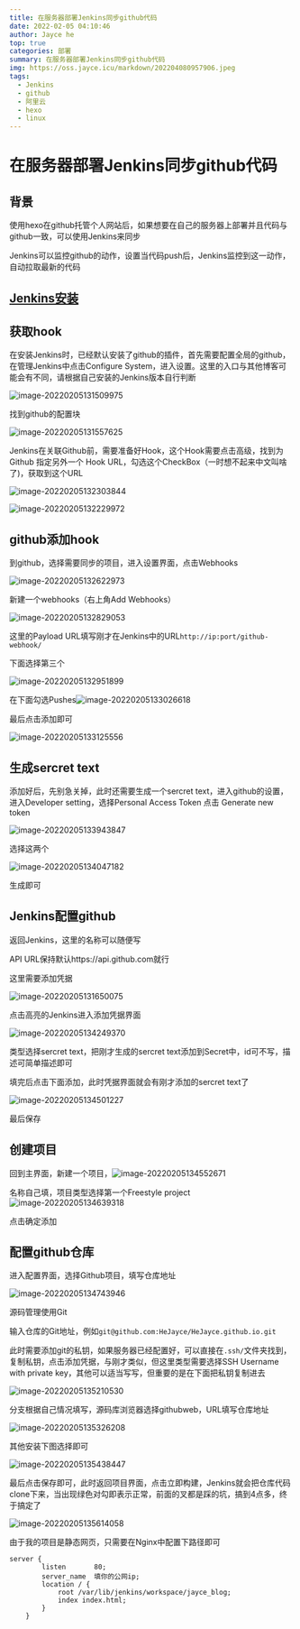 ```yaml
---
title: 在服务器部署Jenkins同步github代码
date: 2022-02-05 04:10:46
author: Jayce he
top: true
categories: 部署
summary: 在服务器部署Jenkins同步github代码
img: https://oss.jayce.icu/markdown/202204080957906.jpeg
tags:
  - Jenkins
  - github
  - 阿里云
  - hexo
  - linux
---
```


# 在服务器部署Jenkins同步github代码

## 背景

使用hexo在github托管个人网站后，如果想要在自己的服务器上部署并且代码与github一致，可以使用Jenkins来同步

Jenkins可以监控github的动作，设置当代码push后，Jenkins监控到这一动作，自动拉取最新的代码

## [Jenkins安装]()



## 获取hook

在安装Jenkins时，已经默认安装了github的插件，首先需要配置全局的github，在管理Jenkins中点击Configure System，进入设置。这里的入口与其他博客可能会有不同，请根据自己安装的Jenkins版本自行判断

![image-20220205131509975](https://oss.jayce.icu/markdown/202202051315671.png)

找到github的配置块

![image-20220205131557625](https://oss.jayce.icu/markdown/202202051315820.png)

Jenkins在关联Github前，需要准备好Hook，这个Hook需要点击高级，找到为 Github 指定另外一个 Hook URL，勾选这个CheckBox（一时想不起来中文叫啥了)，获取到这个URL

![image-20220205132303844](https://oss.jayce.icu/markdown/202202051323334.png)

![image-20220205132229972](https://oss.jayce.icu/markdown/202202051323137.png)

## github添加hook

到github，选择需要同步的项目，进入设置界面，点击Webhooks

![image-20220205132622973](https://oss.jayce.icu/markdown/202202051326764.png)

新建一个webhooks（右上角Add Webhooks）

![image-20220205132829053](https://oss.jayce.icu/markdown/202202051328277.png)

这里的Payload URL填写刚才在Jenkins中的URL`http://ip:port/github-webhook/`

下面选择第三个

![image-20220205132951899](https://oss.jayce.icu/markdown/202202051329104.png)

在下面勾选Pushes![image-20220205133026618](https://oss.jayce.icu/markdown/202202051330792.png)

最后点击添加即可

![image-20220205133125556](https://oss.jayce.icu/markdown/202202051331682.png)

## 生成sercret text

添加好后，先别急关掉，此时还需要生成一个sercret text，进入github的设置，进入Developer setting，选择Personal Access Token 点击 Generate new token

![image-20220205133943847](https://oss.jayce.icu/markdown/202202051339773.png)

选择这两个

![image-20220205134047182](https://oss.jayce.icu/markdown/202202051340362.png)

生成即可

## Jenkins配置github

返回Jenkins，这里的名称可以随便写

API URL保持默认https://api.github.com就行

这里需要添加凭据

![image-20220205131650075](https://oss.jayce.icu/markdown/202202051316492.png)

点击高亮的Jenkins进入添加凭据界面

![image-20220205134249370](https://oss.jayce.icu/markdown/202202051342576.png)

类型选择sercret text，把刚才生成的sercret text添加到Secret中，id可不写，描述可简单描述即可

填完后点击下面添加，此时凭据界面就会有刚才添加的sercret text了

![image-20220205134501227](https://oss.jayce.icu/markdown/202202051345485.png)

最后保存

## 创建项目

回到主界面，新建一个项目，![image-20220205134552671](https://oss.jayce.icu/markdown/202202051345969.png)

名称自己填，项目类型选择第一个Freestyle project![image-20220205134639318](https://oss.jayce.icu/markdown/202202051346408.png)

点击确定添加

## 配置github仓库

进入配置界面，选择Github项目，填写仓库地址

![image-20220205134743946](https://oss.jayce.icu/markdown/202202051347122.png)

源码管理使用Git

输入仓库的Git地址，例如`git@github.com:HeJayce/HeJayce.github.io.git`

此时需要添加git的私钥，如果服务器已经配置好，可以直接在`.ssh/`文件夹找到，复制私钥，点击添加凭据，与刚才类似，但这里类型需要选择SSH Username with private key，其他可以适当写写，但重要的是在下面把私钥复制进去

![image-20220205135210530](https://oss.jayce.icu/markdown/202202051352246.png)

分支根据自己情况填写，源码库浏览器选择githubweb，URL填写仓库地址

![image-20220205135326208](https://oss.jayce.icu/markdown/202202051403853.png)

其他安装下图选择即可

![image-20220205135438447](https://oss.jayce.icu/markdown/202202051354450.png)

最后点击保存即可，此时返回项目界面，点击立即构建，Jenkins就会把仓库代码clone下来，当出现绿色对勾即表示正常，前面的叉都是踩的坑，搞到4点多，终于搞定了

![image-20220205135614058](https://oss.jayce.icu/markdown/202202051356625.png)

由于我的项目是静态网页，只需要在Nginx中配置下路径即可

```nginx
server {
        listen       80;
        server_name  填你的公网ip;
        location / {
            root /var/lib/jenkins/workspace/jayce_blog;
            index index.html;
        }
    }
```



